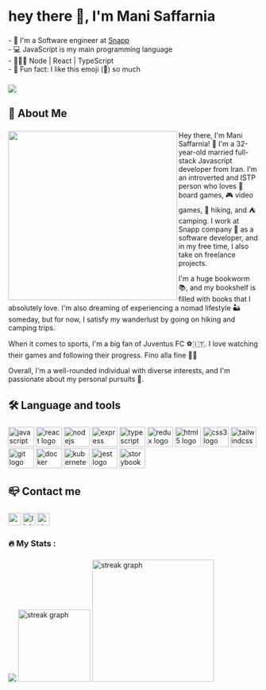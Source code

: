 <h1 align="left">hey there 👋, I'm Mani Saffarnia</h1>

###

<p align="left">- 🏢 I'm a Software engineer at <a href="https://snapp.ir/">Snapp</a><br>- 💻 JavaScript is my main programming language<br>- 👨🏼‍💻 Node | React | TypeScript<br>- 🤭 Fun fact: I like this emoji (🍉) so much</p>

###

<div align="left">
  <img src="https://visitor-badge.laobi.icu/badge?page_id=M.M&"  />
</div>

###

<h2 align="left">🍉 About Me</h1>

###

<div style={float: left}> 
<img align="left" height="340" src="https://media.licdn.com/dms/image/C4E03AQHSDhtTimhBJg/profile-displayphoto-shrink_800_800/0/1633275209729?e=1686787200&v=beta&t=_0OeCWW2aELMzUX4kONUySaD4yWcAWRMO32CAU2w4wc"  />
</div>

###

<p align="left">Hey there, I'm Mani Saffarnia! 👋 I'm a 32-year-old married full-stack Javascript developer from Iran. I'm an introverted and ISTP person who loves 🎲 board games, 🎮 video games, 🥾 hiking, and ⛺ camping. I work at Snapp company 🚗 as a software developer, and in my free time, I also take on freelance projects.</p>
<p>
I'm a huge bookworm 📚, and my bookshelf is filled with books that I absolutely love. I'm also dreaming of experiencing a nomad lifestyle 🏜️ someday, but for now, I satisfy my wanderlust by going on hiking and camping trips.
</p>
<p>When it comes to sports, I'm a big fan of Juventus FC ⚽️🇮🇹. I love watching their games and following their progress. Fino alla fine 🤍🖤</p>
<p>Overall, I'm a well-rounded individual with diverse interests, and I'm passionate about my personal pursuits 🤩.</p>

###

<h2 align="left">🛠 Language and tools</h1>

###

<div align="left">
  <img src="https://cdn.jsdelivr.net/gh/devicons/devicon/icons/javascript/javascript-original.svg" height="40" width="52" alt="javascript logo"  />
  <img src="https://cdn.jsdelivr.net/gh/devicons/devicon/icons/react/react-original.svg" height="40" width="52" alt="react logo"  />
  <img src="https://cdn.jsdelivr.net/gh/devicons/devicon/icons/nodejs/nodejs-original.svg" height="40" width="52" alt="nodejs logo"  />
  <img src="https://cdn.jsdelivr.net/gh/devicons/devicon/icons/express/express-original.svg" height="40" width="52" alt="express logo"  />
  <img src="https://cdn.jsdelivr.net/gh/devicons/devicon/icons/typescript/typescript-original.svg" height="40" width="52" alt="typescript logo"  />
  <img src="https://cdn.jsdelivr.net/gh/devicons/devicon/icons/redux/redux-original.svg" height="40" width="52" alt="redux logo"  />
  <img src="https://cdn.jsdelivr.net/gh/devicons/devicon/icons/html5/html5-original.svg" height="40" width="52" alt="html5 logo"  />
  <img src="https://cdn.jsdelivr.net/gh/devicons/devicon/icons/css3/css3-original.svg" height="40" width="52" alt="css3 logo"  />
  <img src="https://cdn.jsdelivr.net/gh/devicons/devicon/icons/tailwindcss/tailwindcss-original-wordmark.svg" height="40" width="52" alt="tailwindcss logo"  />
  <img src="https://cdn.jsdelivr.net/gh/devicons/devicon/icons/git/git-original.svg" height="40" width="52" alt="git logo"  />
  <img src="https://cdn.jsdelivr.net/gh/devicons/devicon/icons/docker/docker-plain-wordmark.svg" height="40" width="52" alt="docker logo"  />
  <img src="https://cdn.jsdelivr.net/gh/devicons/devicon/icons/kubernetes/kubernetes-plain.svg" height="40" width="52" alt="kubernetes logo"  />
  <img src="https://cdn.jsdelivr.net/gh/devicons/devicon/icons/jest/jest-plain.svg" height="40" width="52" alt="jest logo"  />
  <img src="https://cdn.jsdelivr.net/gh/devicons/devicon/icons/storybook/storybook-original.svg" height="40" width="52" alt="storybook logo"  />
</div>

###

<h2 align="left">📪 Contact me</h2>

###

<div align="left">
  <img src="https://img.shields.io/static/v1?message=Gmail&logo=gmail&label=&color=D14836&logoColor=white&labelColor=&style=for-the-badge" height="25" alt="gmail logo"  />
  <img src="https://img.shields.io/static/v1?message=LinkedIn&logo=linkedin&label=&color=0077B5&logoColor=white&labelColor=&style=for-the-badge" height="25" alt="linkedin logo"  />
  <img src="https://img.shields.io/static/v1?message=Stackoverflow&logo=stackoverflow&label=&color=FE7A16&logoColor=white&labelColor=&style=for-the-badge" height="25" alt="stackoverflow logo"  />
</div>

###

<h3 align="left">🔥   My Stats :</h3>

###

<img src="https://github-readme-stats.vercel.app/api?username=ManiSaffarnia&show_icons=true&theme=algolia" style="max-width: 100%;" />

  <img src="https://streak-stats.demolab.com?user=ManiSaffarnia&locale=en&mode=daily&theme=algolia&hide_border=false&border_radius=5&date_format=M j[, Y]&order=3" height="145" alt="streak graph"  />

<img float="left" src="https://github-readme-stats.vercel.app/api/top-langs/?username=ManiSaffarnia&theme=algolia" height="245" alt="streak graph" />


 

  

###
